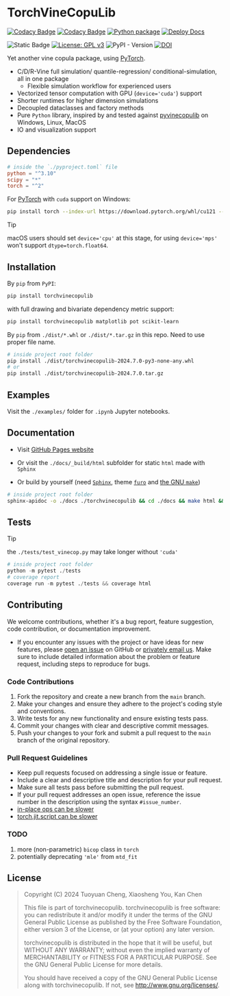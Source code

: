 # TorchVineCopuLib

[![Codacy Badge](https://app.codacy.com/project/badge/Grade/e8a7a7448b2043d9bbefafc5a3ec14f7)](https://app.codacy.com/gh/TY-Cheng/torchvinecopulib/dashboard?utm_source=gh&utm_medium=referral&utm_content=&utm_campaign=Badge_grade)
[![Codacy Badge](https://app.codacy.com/project/badge/Coverage/e8a7a7448b2043d9bbefafc5a3ec14f7)](https://app.codacy.com?utm_source=gh&utm_medium=referral&utm_content=&utm_campaign=Badge_coverage)
[![Python package](https://github.com/TY-Cheng/torchvinecopulib/actions/workflows/python-package.yml/badge.svg?branch=main)](https://github.com/TY-Cheng/torchvinecopulib/actions/workflows/python-package.yml)
[![Deploy Docs](https://github.com/TY-Cheng/torchvinecopulib/actions/workflows/static.yml/badge.svg?branch=main)](https://github.com/TY-Cheng/torchvinecopulib/actions/workflows/static.yml)

![Static Badge](https://img.shields.io/badge/Python-%203.10%7C3.11%7C3.12-blue)
[![License: GPL v3](https://img.shields.io/badge/License-GPLv3-blue.svg)](https://www.gnu.org/licenses/gpl-3.0)
![PyPI - Version](https://img.shields.io/pypi/v/torchvinecopulib?style=flat)
[![DOI](https://zenodo.org/badge/768037665.svg)](https://zenodo.org/doi/10.5281/zenodo.10836953)


Yet another vine copula package, using [PyTorch](https://pytorch.org/get-started/locally/).

- C/D/R-Vine full simulation/ quantile-regression/ conditional-simulation, all in one package
  - Flexible simulation workflow for experienced users
- Vectorized tensor computation with GPU (`device='cuda'`) support
- Shorter runtimes for higher dimension simulations
- Decoupled dataclasses and factory methods
- Pure `Python` library, inspired by and tested against [pyvinecopulib](https://github.com/vinecopulib/pyvinecopulib/) on Windows, Linux, MacOS
- IO and visualization support

## Dependencies

```toml
# inside the `./pyproject.toml` file
python = "^3.10"
scipy = "*"
torch = "^2"
```

For [PyTorch](https://pytorch.org/get-started/locally/) with `cuda` support on Windows:

```bash
pip install torch --index-url https://download.pytorch.org/whl/cu121 --force-reinstall
```

> [!TIP]
> macOS users should set `device='cpu'` at this stage, for using `device='mps'` won't support `dtype=torch.float64`.

## Installation

By `pip` from `PyPI`:

```bash
pip install torchvinecopulib
```

with full drawing and bivariate dependency metric support:

```bash
pip install torchvinecopulib matplotlib pot scikit-learn
```

By `pip` from `./dist/*.whl` or `./dist/*.tar.gz` in this repo.
Need to use proper file name.

```bash
# inside project root folder
pip install ./dist/torchvinecopulib-2024.7.0-py3-none-any.whl
# or
pip install ./dist/torchvinecopulib-2024.7.0.tar.gz
```

## Examples

Visit the `./examples/` folder for `.ipynb` Jupyter notebooks.

## Documentation

- Visit [GitHub Pages website](https://ty-cheng.github.io/torchvinecopulib/)

- Or visit the `./docs/_build/html` subfolder for static `html` made with `Sphinx`

- Or build by yourself (need [`Sphinx`](https://github.com/sphinx-doc/sphinx), theme [`furo`](https://github.com/pradyunsg/furo) and [the GNU `make`](https://www.gnu.org/software/make/))

```bash
# inside project root folder
sphinx-apidoc -o ./docs ./torchvinecopulib && cd ./docs && make html && cd ..
```

## Tests

> [!TIP]
> the `./tests/test_vinecop.py` may take longer without `'cuda'`

```python
# inside project root folder
python -m pytest ./tests
# coverage report
coverage run -m pytest ./tests && coverage html
```

## Contributing

We welcome contributions, whether it's a bug report, feature suggestion, code contribution, or documentation improvement.

- If you encounter any issues with the project or have ideas for new features, please [open an issue](https://github.com/TY-Cheng/torchvinecopulib/issues/new) on GitHub or [privately email us](mailto:cty120120@gmail.com). Make sure to include detailed information about the problem or feature request, including steps to reproduce for bugs.

### Code Contributions

1. Fork the repository and create a new branch from the `main` branch.
2. Make your changes and ensure they adhere to the project's coding style and conventions.
3. Write tests for any new functionality and ensure existing tests pass.
4. Commit your changes with clear and descriptive commit messages.
5. Push your changes to your fork and submit a pull request to the `main` branch of the original repository.

### Pull Request Guidelines

- Keep pull requests focused on addressing a single issue or feature.
- Include a clear and descriptive title and description for your pull request.
- Make sure all tests pass before submitting the pull request.
- If your pull request addresses an open issue, reference the issue number in the description using the syntax `#issue_number`.
- [in-place ops can be slower](https://discuss.pytorch.org/t/are-inplace-operations-faster/61209/4)
- [torch.jit.script can be slower](https://discuss.pytorch.org/t/why-is-torch-jit-script-slower/120131/6)

### TODO
1. more (non-parametric) `bicop` class in `torch`
2. potentially deprecating `'mle'` from `mtd_fit`

## License

> Copyright (C) 2024 Tuoyuan Cheng, Xiaosheng You, Kan Chen
>
> This file is part of torchvinecopulib.
> torchvinecopulib is free software: you can redistribute it and/or modify
> it under the terms of the GNU General Public License as published by
> the Free Software Foundation, either version 3 of the License, or
> (at your option) any later version.
>
> torchvinecopulib is distributed in the hope that it will be useful,
> but WITHOUT ANY WARRANTY; without even the implied warranty of
> MERCHANTABILITY or FITNESS FOR A PARTICULAR PURPOSE. See the
> GNU General Public License for more details.
>
> You should have received a copy of the GNU General Public License
> along with torchvinecopulib. If not, see <http://www.gnu.org/licenses/>.

